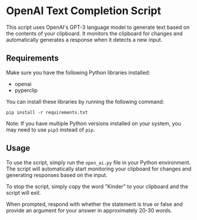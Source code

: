 # OpenAI Text Completion Script

This script uses OpenAI's GPT-3 language model to generate text based on the contents of your clipboard. It monitors the clipboard for changes and automatically generates a response when it detects a new input. 

## Requirements

Make sure you have the following Python libraries installed:

- openai
- pyperclip

You can install these libraries by running the following command:

```pip install -r requirements.txt```


Note: If you have multiple Python versions installed on your system, you may need to use `pip3` instead of `pip`.

## Usage

To use the script, simply run the `open_ai.py` file in your Python environment. The script will automatically start monitoring your clipboard for changes and generating responses based on the input.

To stop the script, simply copy the word "Kinder" to your clipboard and the script will exit.

When prompted, respond with whether the statement is true or false and provide an argument for your answer in approximately 20-30 words.

